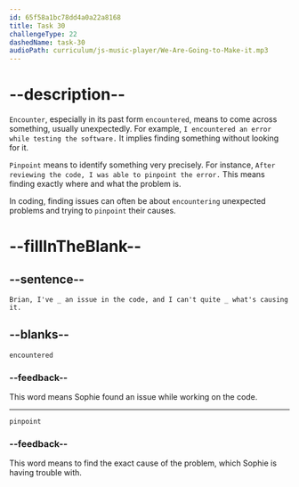 ```yaml
---
id: 65f58a1bc78dd4a0a22a8168
title: Task 30
challengeType: 22
dashedName: task-30
audioPath: curriculum/js-music-player/We-Are-Going-to-Make-it.mp3
---
```


<!--
AUDIO REFERENCE: 
Sophie: Brian, I've encountered an issue in the code, and I can't quite pinpoint what's causing it.
-->

# --description--

`Encounter`, especially in its past form `encountered`, means to come across something, usually unexpectedly. For example, `I encountered an error while testing the software.` It implies finding something without looking for it.

`Pinpoint` means to identify something very precisely. For instance, `After reviewing the code, I was able to pinpoint the error.` This means finding exactly where and what the problem is.

In coding, finding issues can often be about `encountering` unexpected problems and trying to `pinpoint` their causes.

# --fillInTheBlank--

## --sentence--

`Brian, I've _ an issue in the code, and I can't quite _ what's causing it.`

## --blanks--

`encountered`

### --feedback--

This word means Sophie found an issue while working on the code.

---

`pinpoint`

### --feedback--

This word means to find the exact cause of the problem, which Sophie is having trouble with.
